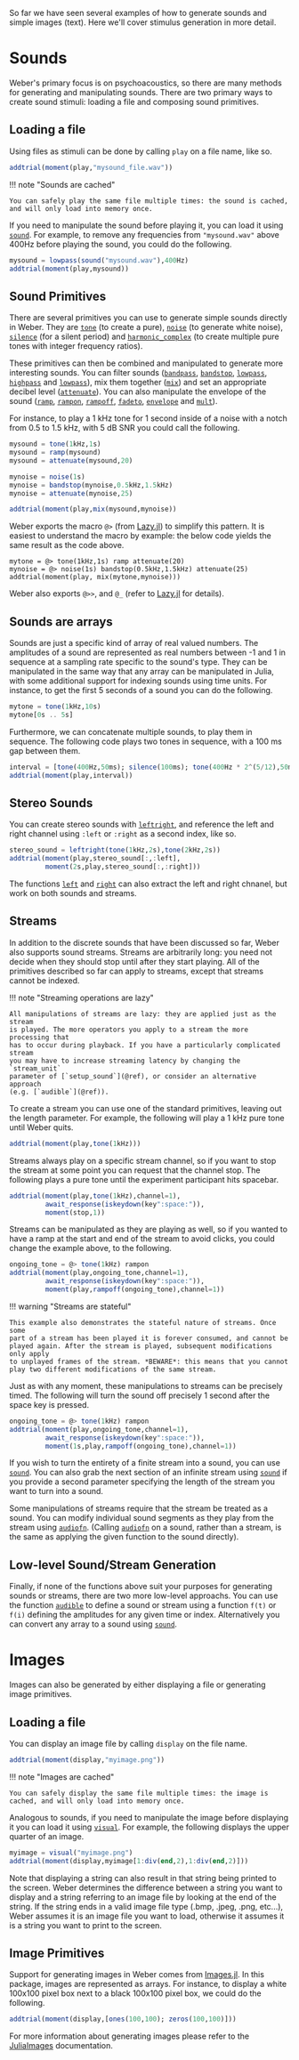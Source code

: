 So far we have seen several examples of how to generate sounds and simple images (text). Here we'll cover stimulus generation in more detail.

# Sounds

Weber's primary focus is on psychoacoustics, so there are many methods for
generating and manipulating sounds. There are two primary ways to create sound
stimuli: loading a file and composing sound primitives.

## Loading a file

Using files as stimuli can be done by calling `play` on a file name, like so.

```julia
addtrial(moment(play,"mysound_file.wav"))
```

!!! note "Sounds are cached"

    You can safely play the same file multiple times: the sound is cached, and will only load into memory once.

If you need to manipulate the sound before playing it, you can load it using [`sound`](@ref).  For example, to remove any frequencies from `"mysound.wav"` above 400Hz before playing the sound, you could do the following.

```julia
mysound = lowpass(sound("mysound.wav"),400Hz)
addtrial(moment(play,mysound))
```

## Sound Primitives

There are several primitives you can use to generate simple sounds directly in
Weber. They are [`tone`](@ref) (to create a pure), [`noise`](@ref) (to generate white noise), [`silence`](@ref) (for a silent period) and [`harmonic_complex`](@ref) (to create multiple pure tones with integer frequency ratios).

These primitives can then be combined and manipulated to generate more interesting sounds. You can filter sounds ([`bandpass`](@ref), [`bandstop`](@ref), [`lowpass`](@ref), [`highpass`](@ref) and [`lowpass`](@ref)), mix them together ([`mix`](@ref)) and set an appropriate decibel level ([`attenuate`](@ref)). You can also manipulate the envelope of the sound ([`ramp`](@ref), [`rampon`](@ref), [`rampoff`](@ref), [`fadeto`](@ref), [`envelope`](@ref) and [`mult`](@ref)).

For instance, to play a 1 kHz tone for 1 second inside of a noise with a notch from 0.5 to 1.5 kHz, with 5 dB SNR you could call the following.

```julia
mysound = tone(1kHz,1s)
mysound = ramp(mysound)
mysound = attenuate(mysound,20)

mynoise = noise(1s)
mynoise = bandstop(mynoise,0.5kHz,1.5kHz)
mynoise = attenuate(mynoise,25)

addtrial(moment(play,mix(mysound,mynoise))
```

Weber exports the macro `@>` (from [Lazy.jl](https://github.com/MikeInnes/Lazy.jl#macros)) to simplify this pattern. It is easiest to understand the macro by example: the below code yields the same result as the code above.

```juila
mytone = @> tone(1kHz,1s) ramp attenuate(20)
mynoise = @> noise(1s) bandstop(0.5kHz,1.5kHz) attenuate(25)
addtrial(moment(play, mix(mytone,mynoise)))
```

Weber also exports `@>>`, and `@_` (refer to [Lazy.jl](https://github.com/MikeInnes/Lazy.jl#macros) for details).

## Sounds are arrays

Sounds are just a specific kind of array of real valued numbers. The amplitudes
of a sound are represented as real numbers between -1 and 1 in sequence at a
sampling rate specific to the sound's type. They can be manipulated in the same way that any array can be manipulated in Julia, with some additional support for indexing sounds using time units. For instance, to get the first 5 seconds of a sound you can do the following.

```julia
mytone = tone(1kHz,10s)
mytone[0s .. 5s]
```

Furthermore, we can concatenate multiple sounds, to play them in sequence. The
following code plays two tones in sequence, with a 100 ms gap between them.

```julia
interval = [tone(400Hz,50ms); silence(100ms); tone(400Hz * 2^(5/12),50ms)]
addtrial(moment(play,interval))
```

## Stereo Sounds

You can create stereo sounds with [`leftright`](@ref), and reference the left and right channel using `:left` or `:right` as a second index, like so.

```julia
stereo_sound = leftright(tone(1kHz,2s),tone(2kHz,2s))
addtrial(moment(play,stereo_sound[:,:left],
         moment(2s,play,stereo_sound[:,:right]))
```

The functions [`left`](@ref) and [`right`](@ref) can also extract the left and right chnanel, but work on both sounds and streams.

## Streams

In addition to the discrete sounds that have been discussed so far, Weber also supports sound streams. Streams are arbitrarily long: you need not decide when they should stop until after they start playing. All of the primitives described so far can apply to streams, except that streams cannot be indexed.

!!! note "Streaming operations are lazy"

    All manipulations of streams are lazy: they are applied just as the stream
    is played. The more operators you apply to a stream the more processing that
    has to occur during playback. If you have a particularly complicated stream
    you may have to increase streaming latency by changing the `stream_unit`
    parameter of [`setup_sound`](@ref), or consider an alternative approach
    (e.g. [`audible`](@ref)).

To create a stream you can use one of the standard primitives, leaving out the
length parameter. For example, the following will play a 1 kHz pure tone until Weber quits.

```julia
addtrial(moment(play,tone(1kHz)))
```

Streams always play on a specific stream channel, so if you want to stop the stream at some point you can request that the channel stop. The following plays a pure tone until the experiment participant hits spacebar.

```julia
addtrial(moment(play,tone(1kHz),channel=1),
         await_response(iskeydown(key":space:")),
         moment(stop,1))
```

Streams can be manipulated as they are playing as well, so if you wanted to have a ramp at the start and end of the stream to avoid clicks, you could change the example above, to the following.

```julia
ongoing_tone = @> tone(1kHz) rampon
addtrial(moment(play,ongoing_tone,channel=1),
         await_response(iskeydown(key":space:")),
         moment(play,rampoff(ongoing_tone),channel=1))
```

!!! warning "Streams are stateful"

    This example also demonstrates the stateful nature of streams. Once some
    part of a stream has been played it is forever consumed, and cannot be
    played again. After the stream is played, subsequent modifications only apply
    to unplayed frames of the stream. *BEWARE*: this means that you cannot
    play two different modifications of the same stream.

Just as with any moment, these manipulations to streams can be precisely timed. The following will turn the sound off precisely 1 second after the space key is pressed.


```julia
ongoing_tone = @> tone(1kHz) rampon
addtrial(moment(play,ongoing_tone,channel=1),
         await_response(iskeydown(key":space:")),
         moment(1s,play,rampoff(ongoing_tone),channel=1))
```

If you wish to turn the entirety of a finite stream into a sound, you can use [`sound`](@ref). You can also grab the next section of an infinite stream using [`sound`](@ref) if you provide a second parameter specifying the length of the stream you want to turn into a sound.

Some manipulations of streams require that the stream be treated as a sound. You
can modify individual sound segments as they play from the stream using
[`audiofn`](@ref). (Calling [`audiofn`](@ref) on a sound, rather than a stream, is the same as applying the given function to the sound directly).

## Low-level Sound/Stream Generation

Finally, if none of the functions above suit your purposes for generating sounds or streams, there are two more low-level approachs. You can use the function [`audible`](@ref) to define a sound or stream using a function `f(t)` or `f(i)` defining the amplitudes for any given time or index. Alternatively you can convert any array to a sound using [`sound`](@ref).

# Images

Images can also be generated by either displaying a file or generating image primitives.

## Loading a file

You can display an image file by calling `display` on the file name.

```julia
addtrial(moment(display,"myimage.png"))
```

!!! note "Images are cached"

    You can safely display the same file multiple times: the image is cached, and will only load into memory once.

Analogous to sounds, if you need to manipulate the image before displaying it you can load it using [`visual`](@ref). For example, the following displays the upper quarter of an image.

```julia
myimage = visual("myimage.png")
addtrial(moment(display,myimage[1:div(end,2),1:div(end,2)]))
```

Note that displaying a string can also result in that string being printed to the screen. Weber determines the difference between a string you want to display and a string referring to an image file by looking at the end of the string. If the string ends in a valid image file type (.bmp, .jpeg, .png, etc...), Weber assumes it is an image file you want to load, otherwise it assumes it is a string you want to print to the screen.

## Image Primitives

Support for generating images in Weber comes from [Images.jl](https://github.com/JuliaImages/Images.jl). In this package, images are represented as arrays. For instance, to display a white 100x100 pixel box next to a black 100x100 pixel box, we could do the following.

```julia
addtrial(moment(display,[ones(100,100); zeros(100,100)]))
```

For more information about generating images please refer to the [JuliaImages](http://juliaimages.github.io/latest/) documentation.
